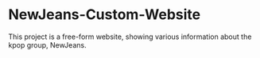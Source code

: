 # NewJeans-Custom-Website
This project is a free-form website, showing various information about the kpop group, NewJeans.

